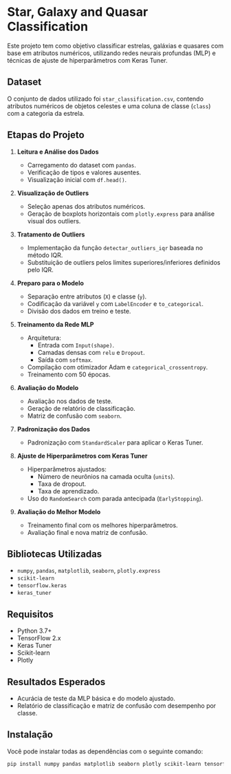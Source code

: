 # Star, Galaxy and Quasar Classification

Este projeto tem como objetivo classificar estrelas, galáxias e quasares com base em atributos numéricos, utilizando redes neurais profundas (MLP) e técnicas de ajuste de hiperparâmetros com Keras Tuner.

##  Dataset

O conjunto de dados utilizado foi `star_classification.csv`, contendo atributos numéricos de objetos celestes e uma coluna de classe (`class`) com a categoria da estrela.

## Etapas do Projeto

1. **Leitura e Análise dos Dados**  
   - Carregamento do dataset com `pandas`.
   - Verificação de tipos e valores ausentes.
   - Visualização inicial com `df.head()`.

2. **Visualização de Outliers**  
   - Seleção apenas dos atributos numéricos.
   - Geração de boxplots horizontais com `plotly.express` para análise visual dos outliers.

3. **Tratamento de Outliers**  
   - Implementação da função `detectar_outliers_iqr` baseada no método IQR.
   - Substituição de outliers pelos limites superiores/inferiores definidos pelo IQR.

4. **Preparo para o Modelo**  
   - Separação entre atributos (`X`) e classe (`y`).
   - Codificação da variável `y` com `LabelEncoder` e `to_categorical`.
   - Divisão dos dados em treino e teste.

5. **Treinamento da Rede MLP**  
   - Arquitetura:  
     - Entrada com `Input(shape)`.
     - Camadas densas com `relu` e `Dropout`.
     - Saída com `softmax`.
   - Compilação com otimizador Adam e `categorical_crossentropy`.
   - Treinamento com 50 épocas.

6. **Avaliação do Modelo**  
   - Avaliação nos dados de teste.
   - Geração de relatório de classificação.
   - Matriz de confusão com `seaborn`.

7. **Padronização dos Dados**  
   - Padronização com `StandardScaler` para aplicar o Keras Tuner.

8. **Ajuste de Hiperparâmetros com Keras Tuner**  
   - Hiperparâmetros ajustados:
     - Número de neurônios na camada oculta (`units`).
     - Taxa de dropout.
     - Taxa de aprendizado.
   - Uso do `RandomSearch` com parada antecipada (`EarlyStopping`).

9. **Avaliação do Melhor Modelo**  
   - Treinamento final com os melhores hiperparâmetros.
   - Avaliação final e nova matriz de confusão.

## Bibliotecas Utilizadas

- `numpy`, `pandas`, `matplotlib`, `seaborn`, `plotly.express`
- `scikit-learn`
- `tensorflow.keras`
- `keras_tuner`

## Requisitos

- Python 3.7+
- TensorFlow 2.x
- Keras Tuner
- Scikit-learn
- Plotly

## Resultados Esperados

- Acurácia de teste da MLP básica e do modelo ajustado.
- Relatório de classificação e matriz de confusão com desempenho por classe.

## Instalação

Você pode instalar todas as dependências com o seguinte comando:

```bash
pip install numpy pandas matplotlib seaborn plotly scikit-learn tensorflow keras-tuner

